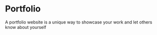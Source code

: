 <h1>Portfolio</h1>
<p>A portfolio website is a unique way to showcase your work and let others know about yourself</p>
